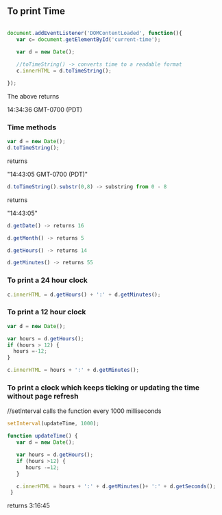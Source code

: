 ## To print Time
```javascript

document.addEventListener('DOMContentLoaded', function(){
   var c= document.getElementById('current-time');

   var d = new Date();
   
   //toTimeString() -> converts time to a readable format 
   c.innerHTML = d.toTimeString();

});
```

The above returns

14:34:36 GMT-0700 (PDT)

### Time methods

```javascript
var d = new Date();
d.toTimeString();
```

returns

"14:43:05 GMT-0700 (PDT)"

```javascript
d.toTimeString().substr(0,8) -> substring from 0 - 8 
```
returns

"14:43:05"

```javascript
d.getDate() -> returns 16

d.getMonth() -> returns 5

d.getHours() -> returns 14

d.getMinutes() -> returns 55
```

### To print a 24 hour clock

```javascript
c.innerHTML = d.getHours() + ':' + d.getMinutes();
```

### To print a 12 hour clock

```javascript
var d = new Date();

var hours = d.getHours();
if (hours > 12) {
  hours =-12;
}

c.innerHTML = hours + ':' + d.getMinutes();
```

### To print a clock which keeps ticking or updating the time without page refresh

//setInterval calls the function every 1000 milliseconds

```javascript
setInterval(updateTime, 1000);

function updateTime() {
   var d = new Date();

   var hours = d.getHours();
   if (hours >12) {
      hours -=12;
   }

   c.innerHTML = hours + ':' + d.getMinutes()+ ':' + d.getSeconds();
 } 

```

returns 3:16:45
